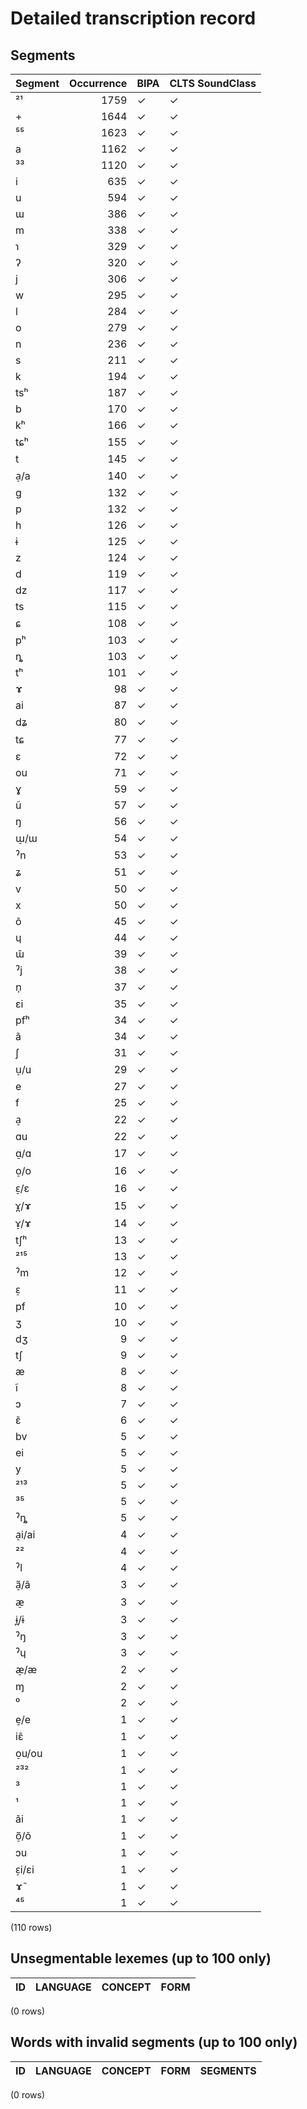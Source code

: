 
# Detailed transcription record

## Segments

| Segment | Occurrence | BIPA | CLTS SoundClass |
|:----------|-------------:|:-------|:------------------|
| ²¹ | 1759 | ✓ | ✓ |
| + | 1644 | ✓ | ✓ |
| ⁵⁵ | 1623 | ✓ | ✓ |
| a | 1162 | ✓ | ✓ |
| ³³ | 1120 | ✓ | ✓ |
| i | 635 | ✓ | ✓ |
| u | 594 | ✓ | ✓ |
| ɯ | 386 | ✓ | ✓ |
| m | 338 | ✓ | ✓ |
| ɿ | 329 | ✓ | ✓ |
| ʔ | 320 | ✓ | ✓ |
| j | 306 | ✓ | ✓ |
| w | 295 | ✓ | ✓ |
| l | 284 | ✓ | ✓ |
| o | 279 | ✓ | ✓ |
| n | 236 | ✓ | ✓ |
| s | 211 | ✓ | ✓ |
| k | 194 | ✓ | ✓ |
| tsʰ | 187 | ✓ | ✓ |
| b | 170 | ✓ | ✓ |
| kʰ | 166 | ✓ | ✓ |
| tɕʰ | 155 | ✓ | ✓ |
| t | 145 | ✓ | ✓ |
| a̠/a | 140 | ✓ | ✓ |
| g | 132 | ✓ | ✓ |
| p | 132 | ✓ | ✓ |
| h | 126 | ✓ | ✓ |
| ɨ | 125 | ✓ | ✓ |
| z | 124 | ✓ | ✓ |
| d | 119 | ✓ | ✓ |
| dz | 117 | ✓ | ✓ |
| ts | 115 | ✓ | ✓ |
| ɕ | 108 | ✓ | ✓ |
| pʰ | 103 | ✓ | ✓ |
| ȵ | 103 | ✓ | ✓ |
| tʰ | 101 | ✓ | ✓ |
| ɤ | 98 | ✓ | ✓ |
| ai | 87 | ✓ | ✓ |
| dʑ | 80 | ✓ | ✓ |
| tɕ | 77 | ✓ | ✓ |
| ɛ | 72 | ✓ | ✓ |
| ou | 71 | ✓ | ✓ |
| ɣ | 59 | ✓ | ✓ |
| ũ | 57 | ✓ | ✓ |
| ŋ | 56 | ✓ | ✓ |
| ɯ̠/ɯ | 54 | ✓ | ✓ |
| ˀn | 53 | ✓ | ✓ |
| ʑ | 51 | ✓ | ✓ |
| v | 50 | ✓ | ✓ |
| x | 50 | ✓ | ✓ |
| õ | 45 | ✓ | ✓ |
| ɥ | 44 | ✓ | ✓ |
| ɯ̃ | 39 | ✓ | ✓ |
| ˀj | 38 | ✓ | ✓ |
| n̩ | 37 | ✓ | ✓ |
| ɛi | 35 | ✓ | ✓ |
| pfʰ | 34 | ✓ | ✓ |
| ã | 34 | ✓ | ✓ |
| ʃ | 31 | ✓ | ✓ |
| u̠/u | 29 | ✓ | ✓ |
| e | 27 | ✓ | ✓ |
| f | 25 | ✓ | ✓ |
| a̠ | 22 | ✓ | ✓ |
| ɑu | 22 | ✓ | ✓ |
| ɑ̠/ɑ | 17 | ✓ | ✓ |
| o̠/o | 16 | ✓ | ✓ |
| ɛ̠/ɛ | 16 | ✓ | ✓ |
| ɤ̪/ɤ | 15 | ✓ | ✓ |
| ɤ̠/ɤ | 14 | ✓ | ✓ |
| tʃʰ | 13 | ✓ | ✓ |
| ²¹⁵ | 13 | ✓ | ✓ |
| ˀm | 12 | ✓ | ✓ |
| ɛ̠ | 11 | ✓ | ✓ |
| pf | 10 | ✓ | ✓ |
| ʒ | 10 | ✓ | ✓ |
| dʒ | 9 | ✓ | ✓ |
| tʃ | 9 | ✓ | ✓ |
| æ | 8 | ✓ | ✓ |
| ĩ | 8 | ✓ | ✓ |
| ɔ | 7 | ✓ | ✓ |
| ɛ̃ | 6 | ✓ | ✓ |
| bv | 5 | ✓ | ✓ |
| ei | 5 | ✓ | ✓ |
| y | 5 | ✓ | ✓ |
| ²¹³ | 5 | ✓ | ✓ |
| ³⁵ | 5 | ✓ | ✓ |
| ˀȵ | 5 | ✓ | ✓ |
| a̠i/ai | 4 | ✓ | ✓ |
| ²² | 4 | ✓ | ✓ |
| ˀl | 4 | ✓ | ✓ |
| ã̠/ã | 3 | ✓ | ✓ |
| æ̠ | 3 | ✓ | ✓ |
| ɨ̪/ɨ | 3 | ✓ | ✓ |
| ˀŋ | 3 | ✓ | ✓ |
| ˀɥ | 3 | ✓ | ✓ |
| æ̠/æ | 2 | ✓ | ✓ |
| ɱ | 2 | ✓ | ✓ |
| ⁰ | 2 | ✓ | ✓ |
| e̠/e | 1 | ✓ | ✓ |
| iɛ̃ | 1 | ✓ | ✓ |
| o̠u/ou | 1 | ✓ | ✓ |
| ²³² | 1 | ✓ | ✓ |
| ³ | 1 | ✓ | ✓ |
| ¹ | 1 | ✓ | ✓ |
| ãi | 1 | ✓ | ✓ |
| õ̠/õ | 1 | ✓ | ✓ |
| ɔu | 1 | ✓ | ✓ |
| ɛ̠i/ɛi | 1 | ✓ | ✓ |
| ɤ̃ | 1 | ✓ | ✓ |
| ⁴⁵ | 1 | ✓ | ✓ |

(110 rows)



## Unsegmentable lexemes (up to 100 only)

| ID | LANGUAGE | CONCEPT | FORM |
|------|------------|-----------|--------|

(0 rows)



## Words with invalid segments (up to 100 only)

| ID | LANGUAGE | CONCEPT | FORM | SEGMENTS |
|------|------------|-----------|--------|------------|

(0 rows)


